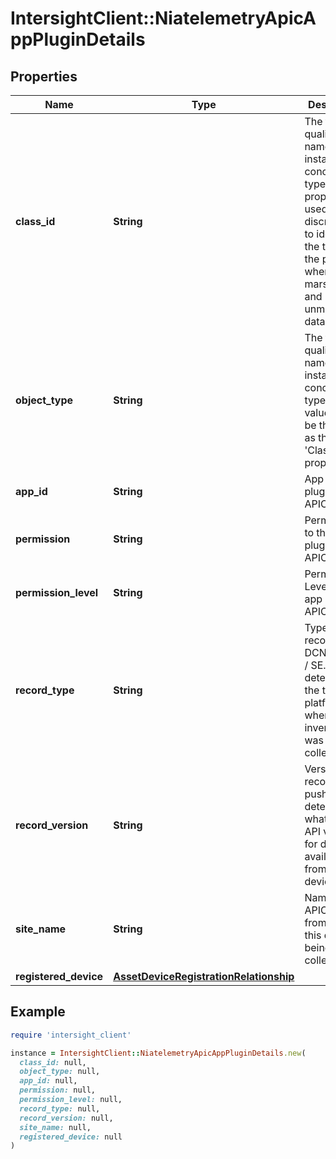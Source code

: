 # IntersightClient::NiatelemetryApicAppPluginDetails

## Properties

| Name | Type | Description | Notes |
| ---- | ---- | ----------- | ----- |
| **class_id** | **String** | The fully-qualified name of the instantiated, concrete type. This property is used as a discriminator to identify the type of the payload when marshaling and unmarshaling data. | [default to &#39;niatelemetry.ApicAppPluginDetails&#39;] |
| **object_type** | **String** | The fully-qualified name of the instantiated, concrete type. The value should be the same as the &#39;ClassId&#39; property. | [default to &#39;niatelemetry.ApicAppPluginDetails&#39;] |
| **app_id** | **String** | App Id of the plugin in APIC. | [optional] |
| **permission** | **String** | Permissions to the app plugin in APIC. | [optional] |
| **permission_level** | **String** | Permission Level of the app plugin in APIC. | [optional] |
| **record_type** | **String** | Type of record DCNM / APIC / SE. This determines the type of platform where inventory was collected. | [optional] |
| **record_version** | **String** | Version of record being pushed. This determines what was the API version for data available from the device. | [optional] |
| **site_name** | **String** | Name of the APIC site from which this data is being collected. | [optional] |
| **registered_device** | [**AssetDeviceRegistrationRelationship**](AssetDeviceRegistrationRelationship.md) |  | [optional] |

## Example

```ruby
require 'intersight_client'

instance = IntersightClient::NiatelemetryApicAppPluginDetails.new(
  class_id: null,
  object_type: null,
  app_id: null,
  permission: null,
  permission_level: null,
  record_type: null,
  record_version: null,
  site_name: null,
  registered_device: null
)
```

